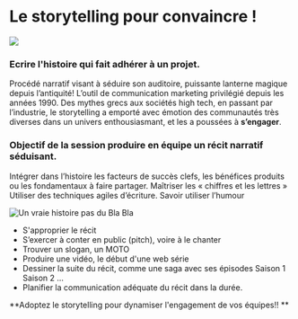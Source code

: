 
# Le storytelling pour convaincre !


![](http://i.imgur.com/vsyP0Vd.jpg)
### Ecrire l'histoire qui fait adhérer à un projet.

Procédé narratif visant à séduire son auditoire, puissante lanterne magique depuis l’antiquité!
L’outil de communication marketing privilégié depuis les années 1990. Des mythes grecs aux sociétés high tech, en passant par l’industrie, le storytelling a emporté avec émotion des communautés très diverses dans un univers enthousiasmant, et les a poussées à **s’engager**.

### Objectif de la session produire en équipe un récit narratif séduisant.

Intégrer dans l’histoire les facteurs de succès clefs, les bénéfices produits ou les fondamentaux à faire partager. Maîtriser les « chiffres et les lettres » Utiliser des techniques agiles d’écriture. Savoir utiliser l’humour 

  ![Un vraie histoire pas du Bla Bla](http://i.imgur.com/vPwn5xW.jpg)


- S'approprier le récit 
- S’exercer à conter en public (pitch), voire à le chanter
- Trouver un slogan, un MOTO
- Produire une vidéo, le début d'une web série
- Dessiner la suite du récit, comme une saga avec ses  épisodes Saison 1 Saison 2 ... 
- Planifier la communication adéquate du récit dans la durée.

**Adoptez le storytelling pour dynamiser l'engagement de vos équipes!!
**